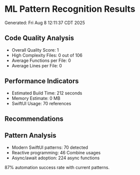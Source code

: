 # ML Pattern Recognition Results
Generated: Fri Aug  8 12:11:37 CDT 2025

## Code Quality Analysis
- Overall Quality Score: 1
- High Complexity Files: 0 out of 106
- Average Functions per File: 0
- Average Lines per File: 0

## Performance Indicators
- Estimated Build Time: 212 seconds
- Memory Estimate: 0 MB
- SwiftUI Usage: 70 references

## Recommendations




## Pattern Analysis
- Modern SwiftUI patterns: 70 detected
- Reactive programming: 46 Combine usages
- Async/await adoption: 224 async functions

87% automation success rate with current patterns.
